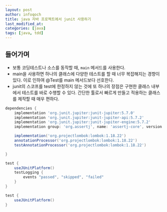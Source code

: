 ```yaml
---
layout: post
author: infoqoch
title: java 자바 프로젝트에서 junit 사용하기
last_modified_at: 
categories: [java]
tags: [java, tdd]
---
```


## 들어가며
- 보통 코딩테스트나 소스를 동작할 때, `main` 메서드를 사용한다.
-  main을 사용하면 하나의 클래스에 다양한 테스트를 할 때 너무 복잡해지는 경향이 있다. 이로 인하여 @Test를 main 메서드보다 선호한다.
- junit의 스코프를 test에 한정하지 않는 것에 또 하나의 장점은 구현한 클래스 내부에서 테스트를 바로 수행할 수 있다. 간단한 툴로서 빠르게 만들고 적용하는 클래스를 제작할 때 매우 편하다. 

```gradle
dependencies {
    implementation 'org.junit.jupiter:junit-jupiter:5.7.0'
    implementation 'org.junit.jupiter:junit-jupiter-api:5.7.2'
    implementation 'org.junit.jupiter:junit-jupiter-engine:5.7.2'
    implementation group: 'org.assertj', name: 'assertj-core', version: '3.8.0'

    implementation('org.projectlombok:lombok:1.18.22')
    annotationProcessor('org.projectlombok:lombok:1.18.22')
    testAnnotationProcessor('org.projectlombok:lombok:1.18.22')

}

test {
    useJUnitPlatform()
    testLogging {
        events "passed", "skipped", "failed"
    }
}

test {
    useJUnitPlatform()
}

```
